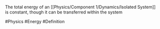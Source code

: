 The total energy of an [[Physics/Component 1/Dynamics/Isolated System]] is constant, though it can be transferred within the system

#Physics #Energy #Definition